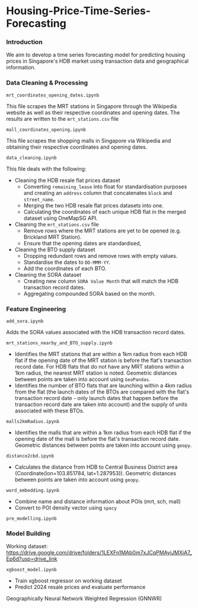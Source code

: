 # Housing-Price-Time-Series-Forecasting

### Introduction

We aim to develop a time series forecasting model for predicting housing prices in Singapore's HDB
market using transaction data and geographical information.

### Data Cleaning & Processing

`mrt_coordinates_opening_dates.ipynb`

This file scrapes the MRT stations in Singapore through the Wikipedia website as well as their respective coordinates and opening dates. The results are written to the `mrt_stations.csv` file

`mall_coordinates_opening.ipynb`

This file scrapes the shopping malls in Singapore via Wikipedia and obtaining their respective coordinates and opening dates. 

`data_cleaning.ipynb`

This file deals with the following:
- Cleaning the HDB resale flat prices dataset 
    -  Converting `remaining_lease` into float for standardisation purposes and creating an `address` column that concatenates `block` and `street_name`.
    - Merging the two HDB resale flat prices datasets into one.
    - Calculating the coordinates of each unique HDB flat in the merged dataset using OneMapSG API.
-  Cleaning the `mrt_stations.csv` file
    - Remove rows where the MRT stations are yet to be opened (e.g. Brickland MRT Station).
    - Ensure that the opening dates are standardised,
- Cleaning the BTO supply dataset
    - Dropping redundant rows and remove rows with empty values.
    - Standardise the dates to `DD-MMM-YY`.
    - Add the coordinates of each BTO.
- Cleaning the SORA dataset
    - Creating new column `SORA Value Month` that will match the HDB transaction record dates.
    - Aggregating compounded SORA based on the month.

### Feature Engineering

`add_sora.ipynb`

Adds the SORA values associated with the HDB transaction record dates.

`mrt_stations_nearby_and_BTO_supply.ipynb`

- Identifies the MRT stations that are within a 1km radius from each HDB flat if the opening date of the MRT station is before the flat's transaction record date. For HDB flats that do not have any MRT stations within a 1km radius, the nearest MRT station is noted. Geometric distances between points are taken into account using `GeoPandas`.
- Identifies the number of BTO flats that are launching within a 4km radius from the flat (the launch dates of the BTOs are compared with the flat's transaction record date - only launch dates that happen before the transaction record date are taken into account) and the supply of units associated with these BTOs.

`malls2kmRadius.ipynb`

- Identifies the malls that are within a 1km radius from each HDB flat if the opening date of the mall is before the flat's transaction record date. Geometric distances between points are taken into account using `geopy`.

`distance2cbd.ipynb`

- Calculates the distance from HDB to Central Business District area (Coordinate(lon=103.851784, lat=1.287953)). Geometric distances between points are taken into account using `geopy`. 

`word_embedding.ipynb`

- Combine name and distance information about POIs (mrt, sch, mall)
- Convert to POI density vector using `spacy`

`pre_modelling.ipynb`



### Model Building

Working dataset: https://drive.google.com/drive/folders/1LEXFn1MAb0m7xJCqPMAyjJMXiA7_Ep6d?usp=drive_link

`xgboost_model.ipynb`

- Train xgboost regressor on working dataset
- Predict 2024 resale prices and evaluate performance


Geographically Neural Network Weighted Regression (GNNWR)




